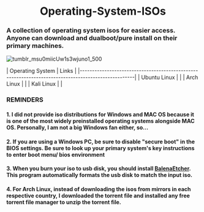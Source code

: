 # <h1 align='center'> Operating-System-ISOs
### A collection of operating system isos for easier access. Anyone can download and dualboot/pure install on their primary machines. 

![tumblr_msu0miicUw1s3wjuno1_500](https://user-images.githubusercontent.com/73013239/108625812-3a783080-7490-11eb-8144-0c243e145d36.gif)

| Operating System              | Links                                                              |
|----------------------------------------------------------------------------------------------------|
| Ubuntu Linux                  |                                                                    |
| Arch Linux                    |                                                                    |
| Kali Linux                    |                                                                    |

### REMINDERS
#### 1. I did not provide iso distributions for Windows and MAC OS because it is one of the most widely preinstalled operating systems alongside MAC OS. Personally, I am not a big Windows fan either, so...
#### 2. If you are using a Windows PC, be sure to disable "secure boot" in the BIOS settings. Be sure to look up your primary system's key instructions to enter boot menu/ bios environment
#### 3. When you burn your iso to usb disk, you should install [BalenaEtcher](https://www.balena.io/etcher/). This program automatically formats the usb disk to match the input iso. 
#### 4. For Arch Linux, instead of downloading the isos from mirrors in each respective country, I downloaded the torrent file and installed any free torrent file manager to unzip the torrent file. 
